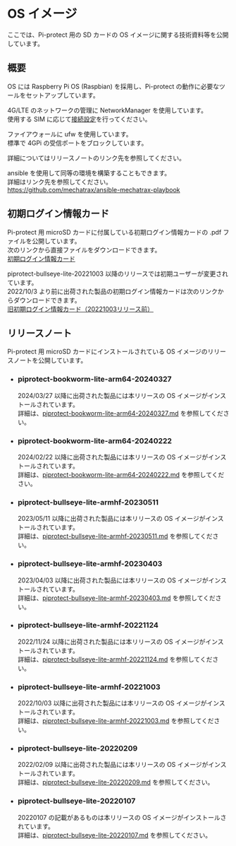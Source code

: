# OS イメージ
ここでは、Pi-protect 用の SD カードの OS イメージに関する技術資料等を公開しています。

## 概要
OS には Raspberry Pi OS (Raspbian) を採用し、Pi-protect の動作に必要なツールをセットアップしています。  

4G/LTE のネットワークの管理に NetworkManager を使用しています。  
使用する SIM に応じて[接続設定](https://github.com/mechatrax/4gpi/wiki/%E3%81%9D%E3%81%AE%E4%BB%96#%E6%8E%A5%E7%B6%9A%E8%A8%AD%E5%AE%9A)を行ってください。

ファイアウォールに ufw を使用しています。  
標準で 4GPi の受信ポートをブロックしています。

詳細についてはリリースノートのリンク先を参照してください。

ansible を使用して同等の環境を構築することもできます。  
詳細はリンク先を参照してください。  
https://github.com/mechatrax/ansible-mechatrax-playbook

## 初期ログイン情報カード
Pi-protect 用 microSD カードに付属している初期ログイン情報カードの .pdf ファイルを公開しています。  
次のリンクから直接ファイルをダウンロードできます。  
[初期ログイン情報カード](../../../raw/main/os/login_20221003.pdf)

piprotect-bullseye-lite-20221003 以降のリリースでは初期ユーザーが変更されています。  
2022/10/3 より前に出荷された製品の初期ログイン情報カードは次のリンクからダウンロードできます。  
[旧初期ログイン情報カード（20221003リリース前）](../../../raw/main/os/login.pdf)

## リリースノート
Pi-protect 用 microSD カードにインストールされている OS イメージのリリースノートを公開しています。

* ### piprotect-bookworm-lite-arm64-20240327
  2024/03/27  以降に出荷された製品には本リリースの OS イメージがインストールされています。  
  詳細は、[piprotect-bookworm-lite-arm64-20240327.md](./piprotect-bookworm-lite-arm64-20240327.md) を参照してください。

* ### piprotect-bookworm-lite-arm64-20240222
  2024/02/22  以降に出荷された製品には本リリースの OS イメージがインストールされています。  
  詳細は、[piprotect-bookworm-lite-arm64-20240222.md](./piprotect-bookworm-lite-arm64-20240222.md) を参照してください。

* ### piprotect-bullseye-lite-armhf-20230511
  2023/05/11  以降に出荷された製品には本リリースの OS イメージがインストールされています。  
  詳細は、[piprotect-bullseye-lite-armhf-20230511.md](./piprotect-bullseye-lite-armhf-20230511.md) を参照してください。

* ### piprotect-bullseye-lite-armhf-20230403
  2023/04/03  以降に出荷された製品には本リリースの OS イメージがインストールされています。  
  詳細は、[piprotect-bullseye-lite-armhf-20230403.md](./piprotect-bullseye-lite-armhf-20230403.md) を参照してください。

* ### piprotect-bullseye-lite-armhf-20221124
  2022/11/24  以降に出荷された製品には本リリースの OS イメージがインストールされています。  
  詳細は、[piprotect-bullseye-lite-armhf-20221124.md](./piprotect-bullseye-lite-armhf-20221124.md) を参照してください。

* ### piprotect-bullseye-lite-armhf-20221003
  2022/10/03  以降に出荷された製品には本リリースの OS イメージがインストールされています。  
  詳細は、[piprotect-bullseye-lite-armhf-20221003.md](./piprotect-bullseye-lite-armhf-20221003.md) を参照してください。

* ### piprotect-bullseye-lite-20220209
  2022/02/09  以降に出荷された製品には本リリースの OS イメージがインストールされています。  
  詳細は、[piprotect-bullseye-lite-20220209.md](./piprotect-bullseye-lite-20220209.md) を参照してください。

* ### piprotect-bullseye-lite-20220107
  20220107 の記載があるものは本リリースの OS イメージがインストールされています。  
  詳細は、[piprotect-bullseye-lite-20220107.md](./piprotect-bullseye-lite-20220107.md) を参照してください。
